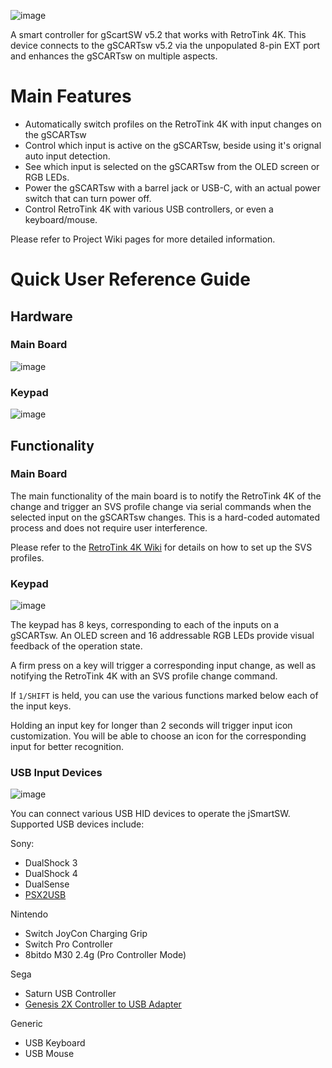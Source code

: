 ![image](https://github.com/user-attachments/assets/b72ef1bd-7279-4c3d-9a03-44363c54772e)

A smart controller for gScartSW v5.2 that works with RetroTink 4K. This device connects to the gSCARTsw v5.2 via the unpopulated 8-pin EXT port and enhances the gSCARTsw on multiple aspects.

# Main Features

- Automatically switch profiles on the RetroTink 4K with input changes on the gSCARTsw
- Control which input is active on the gSCARTsw, beside using it's orignal auto input detection.
- See which input is selected on the gSCARTsw from the OLED screen or RGB LEDs.
- Power the gSCARTsw with a barrel jack or USB-C, with an actual power switch that can turn power off.
- Control RetroTink 4K with various USB controllers, or even a keyboard/mouse.

Please refer to Project Wiki pages for more detailed information.

# Quick User Reference Guide

## Hardware

### Main Board

![image](https://github.com/user-attachments/assets/9b3c9766-7b6a-420e-9871-22fa038c6d9f)

### Keypad

![image](https://github.com/user-attachments/assets/26aee5cb-a52c-41d6-9f97-2cac8b780683)


## Functionality

### Main Board

The main functionality of the main board is to notify the RetroTink 4K of the change and trigger an SVS profile change via serial commands when the selected input on the gSCARTsw changes. This is a hard-coded automated process and does not require user interference.

Please refer to the [RetroTink 4K Wiki](https://consolemods.org/wiki/AV:RetroTINK-4K#Load_Profile) for details on how to set up the SVS profiles.

### Keypad

![image](https://github.com/user-attachments/assets/969b370a-b35e-42d5-88aa-44e53472b07e)

The keypad has 8 keys, corresponding to each of the inputs on a gSCARTsw. An OLED screen and 16 addressable RGB LEDs provide visual feedback of the operation state.

A firm press on a key will trigger a corresponding input change, as well as notifying the RetroTink 4K with an SVS profile change command.

If `1/SHIFT` is held, you can use the various functions marked below each of the input keys.

Holding an input key for longer than 2 seconds will trigger input icon customization. You will be able to choose an icon for the corresponding input for better recognition.

### USB Input Devices

![image](https://github.com/user-attachments/assets/bc277d80-6a3d-404e-b406-9c16c191ae33)

You can connect various USB HID devices to operate the jSmartSW. Supported USB devices include:

Sony:
- DualShock 3
- DualShock 4
- DualSense
- [PSX2USB](https://github.com/jeffqchen/PSX2USB_hardware)


Nintendo
- Switch JoyCon Charging Grip
- Switch Pro Controller
- 8bitdo M30 2.4g (Pro Controller Mode)

Sega
- Saturn USB Controller
- [Genesis 2X Controller to USB Adapter](https://github.com/jeffqchen/Genesis-2X-Controller-to-USB-Adapter)

Generic
- USB Keyboard
- USB Mouse

